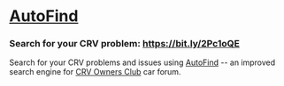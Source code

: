 # [AutoFind](https://bit.ly/2Pc1oQE)

### Search for your CRV problem: https://bit.ly/2Pc1oQE	 

Search for your CRV problems and issues using [AutoFind](https://bit.ly/2Pc1oQE) -- an improved search engine for [CRV Owners Club](https://www.crvownersclub.com/) car forum. 


